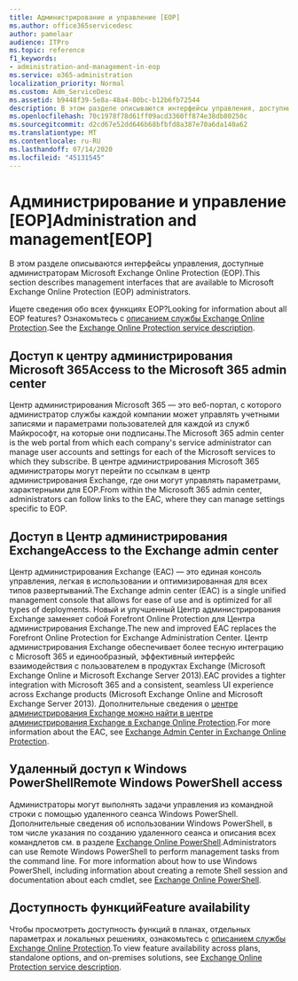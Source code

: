 ```yaml
---
title: Администрирование и управление [EOP]
ms.author: office365servicedesc
author: pamelaar
audience: ITPro
ms.topic: reference
f1_keywords:
- administration-and-management-in-eop
ms.service: o365-administration
localization_priority: Normal
ms.custom: Adm_ServiceDesc
ms.assetid: b9448f39-5e8a-48a4-80bc-b12b6fb72544
description: В этом разделе описываются интерфейсы управления, доступные администраторам Microsoft Exchange Online Protection (EOP).
ms.openlocfilehash: 70c1978f78d61ff09acd3360ff874e38db80250c
ms.sourcegitcommit: d2cd67e52dd646b68bfbfd8a387e70a6da140a62
ms.translationtype: MT
ms.contentlocale: ru-RU
ms.lasthandoff: 07/14/2020
ms.locfileid: "45131545"
---
```

# <a name="administration-and-managementeop"></a><span data-ttu-id="3eb5f-103">Администрирование и управление [EOP]</span><span class="sxs-lookup"><span data-stu-id="3eb5f-103">Administration and management[EOP]</span></span>

<span data-ttu-id="3eb5f-104">В этом разделе описываются интерфейсы управления, доступные администраторам Microsoft Exchange Online Protection (EOP).</span><span class="sxs-lookup"><span data-stu-id="3eb5f-104">This section describes management interfaces that are available to Microsoft Exchange Online Protection (EOP) administrators.</span></span>
  
<span data-ttu-id="3eb5f-105">Ищете сведения обо всех функциях EOP?</span><span class="sxs-lookup"><span data-stu-id="3eb5f-105">Looking for information about all EOP features?</span></span> <span data-ttu-id="3eb5f-106">Ознакомьтесь с [описанием службы Exchange Online Protection](exchange-online-protection-service-description.md).</span><span class="sxs-lookup"><span data-stu-id="3eb5f-106">See the [Exchange Online Protection service description](exchange-online-protection-service-description.md).</span></span>
  
## <a name="access-to-the-microsoft-365-admin-center"></a><span data-ttu-id="3eb5f-107">Доступ к центру администрирования Microsoft 365</span><span class="sxs-lookup"><span data-stu-id="3eb5f-107">Access to the Microsoft 365 admin center</span></span>

<span data-ttu-id="3eb5f-108">Центр администрирования Microsoft 365 — это веб-портал, с которого администратор службы каждой компании может управлять учетными записями и параметрами пользователей для каждой из служб Майкрософт, на которые они подписаны.</span><span class="sxs-lookup"><span data-stu-id="3eb5f-108">The Microsoft 365 admin center is the web portal from which each company's service administrator can manage user accounts and settings for each of the Microsoft services to which they subscribe.</span></span> <span data-ttu-id="3eb5f-109">В центре администрирования Microsoft 365 администраторы могут перейти по ссылкам в центр администрирования Exchange, где они могут управлять параметрами, характерными для EOP.</span><span class="sxs-lookup"><span data-stu-id="3eb5f-109">From within the Microsoft 365 admin center, administrators can follow links to the EAC, where they can manage settings specific to EOP.</span></span>
  
## <a name="access-to-the-exchange-admin-center"></a><span data-ttu-id="3eb5f-110">Доступ в Центр администрирования Exchange</span><span class="sxs-lookup"><span data-stu-id="3eb5f-110">Access to the Exchange admin center</span></span>

<span data-ttu-id="3eb5f-111">Центр администрирования Exchange (EAC) — это единая консоль управления, легкая в использовании и оптимизированная для всех типов развертываний.</span><span class="sxs-lookup"><span data-stu-id="3eb5f-111">The Exchange admin center (EAC) is a single unified management console that allows for ease of use and is optimized for all types of deployments.</span></span> <span data-ttu-id="3eb5f-112">Новый и улучшенный Центр администрирования Exchange заменяет собой Forefront Online Protection для Центра администрирования Exchange.</span><span class="sxs-lookup"><span data-stu-id="3eb5f-112">The new and improved EAC replaces the Forefront Online Protection for Exchange Administration Center.</span></span> <span data-ttu-id="3eb5f-113">Центр администрирования Exchange обеспечивает более тесную интеграцию с Microsoft 365 и единообразный, эффективный интерфейс взаимодействия с пользователем в продуктах Exchange (Microsoft Exchange Online и Microsoft Exchange Server 2013).</span><span class="sxs-lookup"><span data-stu-id="3eb5f-113">EAC provides a tighter integration with Microsoft 365 and a consistent, seamless UI experience across Exchange products (Microsoft Exchange Online and Microsoft Exchange Server 2013).</span></span> <span data-ttu-id="3eb5f-114">Дополнительные сведения о [центре администрирования Exchange можно найти в центре администрирования Exchange в Exchange Online Protection](https://go.microsoft.com/fwlink/p/?LinkId=282381).</span><span class="sxs-lookup"><span data-stu-id="3eb5f-114">For more information about the EAC, see [Exchange Admin Center in Exchange Online Protection](https://go.microsoft.com/fwlink/p/?LinkId=282381).</span></span>
  
## <a name="remote-windows-powershell-access"></a><span data-ttu-id="3eb5f-115">Удаленный доступ к Windows PowerShell</span><span class="sxs-lookup"><span data-stu-id="3eb5f-115">Remote Windows PowerShell access</span></span>

 <span data-ttu-id="3eb5f-p104">Администраторы могут выполнять задачи управления из командной строки с помощью удаленного сеанса Windows PowerShell. Дополнительные сведения об использовании Windows PowerShell, в том числе указания по созданию удаленного сеанса и описания всех командлетов см. в разделе [Exchange Online PowerShell](https://go.microsoft.com/fwlink/p/?LinkId=282266).</span><span class="sxs-lookup"><span data-stu-id="3eb5f-p104">Administrators can use Remote Windows PowerShell to perform management tasks from the command line. For more information about how to use Windows PowerShell, including information about creating a remote Shell session and documentation about each cmdlet, see [Exchange Online PowerShell](https://go.microsoft.com/fwlink/p/?LinkId=282266).</span></span>
  
## <a name="feature-availability"></a><span data-ttu-id="3eb5f-118">Доступность функций</span><span class="sxs-lookup"><span data-stu-id="3eb5f-118">Feature availability</span></span>

<span data-ttu-id="3eb5f-119">Чтобы просмотреть доступность функций в планах, отдельных параметрах и локальных решениях, ознакомьтесь с [описанием службы Exchange Online Protection](exchange-online-protection-service-description.md).</span><span class="sxs-lookup"><span data-stu-id="3eb5f-119">To view feature availability across plans, standalone options, and on-premises solutions, see [Exchange Online Protection service description](exchange-online-protection-service-description.md).</span></span>
  